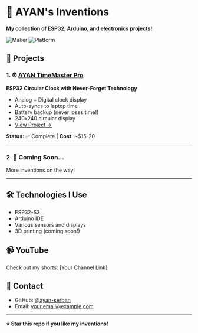 # 🚀 AYAN's Inventions

**My collection of ESP32, Arduino, and electronics projects!**

![Maker](https://img.shields.io/badge/Maker-AYAN-blue)
![Platform](https://img.shields.io/badge/Platform-ESP32%20%7C%20Arduino-green)

## 📂 Projects

### 1. ⏰ [AYAN TimeMaster Pro](./AYAN-TimeMaster-Pro/)
**ESP32 Circular Clock with Never-Forget Technology**

- Analog + Digital clock display
- Auto-syncs to laptop time
- Battery backup (never loses time!)
- 240x240 circular display
- [View Project →](./AYAN-TimeMaster-Pro/)

**Status:** ✅ Complete | **Cost:** ~$15-20

---

### 2. 🚧 Coming Soon...
More inventions on the way!

---

## 🛠️ Technologies I Use

- ESP32-S3
- Arduino IDE
- Various sensors and displays
- 3D printing (coming soon!)

## 📹 YouTube

Check out my shorts: [Your Channel Link]

## 📧 Contact

- GitHub: [@ayan-serban](https://github.com/ayan-serban)
- Email: your.email@example.com

---

**⭐ Star this repo if you like my inventions!**
